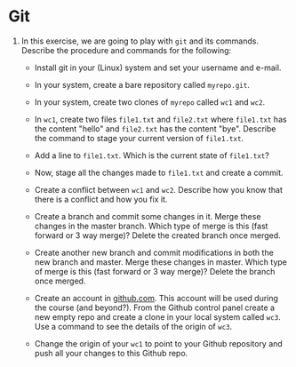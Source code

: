 
Git
===

1. In this exercise, we are going to play with ``git`` and its commands. 
   Describe the procedure and commands for the following:

   * Install git in your (Linux) system and set your username and e-mail.

   * In your system, create a bare repository called ``myrepo.git``.
    
   * In your system, create two clones of ``myrepo`` called ``wc1`` and ``wc2``.
    
   * In ``wc1``, create two files ``file1.txt`` and ``file2.txt`` where
      ``file1.txt`` has the content "hello" and ``file2.txt`` has the content
      "bye". Describe the command to stage your current version of
      ``file1.txt``. 
    
   * Add a line to ``file1.txt``. Which is the current state of ``file1.txt``?
    
   * Now, stage all the changes made to ``file1.txt`` and create a commit.

   * Create a conflict between ``wc1`` and ``wc2``. Describe how you know that
     there is a conflict and how you fix it.
    
   * Create a branch and commit some changes in it. Merge these changes in the
     master branch. Which type of merge is this (fast forward or 3 way merge)?
     Delete the created branch once merged.
    
    
   * Create another new branch and commit modifications in both the new branch
     and master. Merge these changes in master. Which type of merge is this
     (fast forward or 3 way merge)? Delete the branch once merged.
    
   * Create an account in [github.com](https://github.com). This account will be
     used during the course (and beyond?). From the Github control panel create
     a new empty repo and create a clone in your local system called ``wc3``.
     Use a command to see the details of the origin of ``wc3``.
    
   * Change the origin of your ``wc1`` to point to your Github repository and
     push all your changes to this Github repo.
